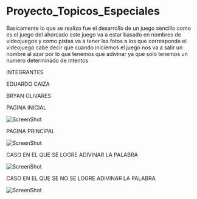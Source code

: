 # Proyecto_Topicos_Especiales

Basicamente lo que se realizo fue el desarrollo de un juego sencillo como es el juego del ahorcado 
este juego va a estar basado en nombres de videojuegos y  como pistas va a tener las fotos a los que 
corresponde el videojuego cabe decir que cuando iniciemos el juego nos va a salir un nombre al azar por lo que 
tenemos que adivinar ya que solo tenemos un numero determinado de intentos 

INTEGRANTES

EDUARDO CAIZA

BRYAN OLIVARES

PAGINA INICIAL

![ScreenShot](https://github.com/JeffersonCaiza/Proyecto_Topicos_Especiales/blob/main/1.jpg?raw=true)

PAGINA PRINCIPAL

![ScreenShot](https://github.com/JeffersonCaiza/Proyecto_Topicos_Especiales/blob/main/2.jpg?raw=true)

CASO EN EL QUE SE LOGRE ADIVINAR LA PALABRA

![ScreenShot](https://github.com/JeffersonCaiza/Proyecto_Topicos_Especiales/blob/main/3.jpg?raw=true)

CASO EN EL QUE SE NO SE LOGRE ADIVINAR LA PALABRA

![ScreenShot](https://github.com/JeffersonCaiza/Proyecto_Topicos_Especiales/blob/main/4.jpg?raw=true)

